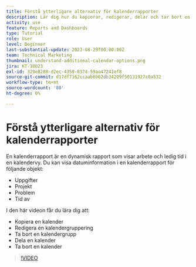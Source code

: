 ```yaml
---
title: Förstå ytterligare alternativ för kalenderrapporter
description: Lär dig hur du kopierar, redigerar, delar och tar bort en kalender.
activity: use
feature: Reports and Dashboards
type: Tutorial
role: User
level: Beginner
last-substantial-update: 2023-08-29T00:00:00Z
team: Technical Marketing
thumbnail: understand-additional-calendar-options.png
jira: KT-10023
exl-id: 329e8288-d2ec-4350-8374-59aa47241ef8
source-git-commit: d17df7162ccaab6b62db34209f50131927c0a532
workflow-type: tm+mt
source-wordcount: '80'
ht-degree: 0%

---
```


# Förstå ytterligare alternativ för kalenderrapporter

En kalenderrapport är en dynamisk rapport som visar arbete och ledig tid i en kalendervy. Du kan visa datuminformation i en kalenderrapport för följande objekt:

* Uppgifter
* Projekt
* Problem
* Tid av

I den här videon får du lära dig att:

* Kopiera en kalender
* Redigera en kalendergruppering
* Ta bort en kalendergrupp
* Dela en kalender
* Ta bort en kalender

>[!VIDEO](https://video.tv.adobe.com/v/3445060/?quality=12&learn=on&enablevpops&captions=swe)
